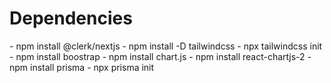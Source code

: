 <h1> Dependencies</h1>
- npm install @clerk/nextjs
- npm install -D tailwindcss
- npx tailwindcss init
- npm install boostrap
- npm install chart.js
- npm install react-chartjs-2
- npm install prisma 
- npx prisma init